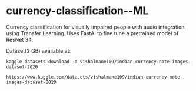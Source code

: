 # currency-classification--ML
Currency classification for visually impaired people with audio integration using Transfer Learning.
Uses FastAI to fine tune a pretrained model of ResNet 34.


Dataset(2 GB) available at:

    kaggle datasets download -d vishalmane109/indian-currency-note-images-dataset-2020

    https://www.kaggle.com/datasets/vishalmane109/indian-currency-note-images-dataset-2020
    
